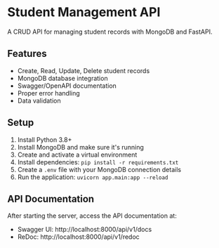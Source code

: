 # Student Management API

A CRUD API for managing student records with MongoDB and FastAPI.

## Features

- Create, Read, Update, Delete student records
- MongoDB database integration
- Swagger/OpenAPI documentation
- Proper error handling
- Data validation

## Setup

1. Install Python 3.8+
2. Install MongoDB and make sure it's running
3. Create and activate a virtual environment
4. Install dependencies: `pip install -r requirements.txt`
5. Create a `.env` file with your MongoDB connection details
6. Run the application: `uvicorn app.main:app --reload`

## API Documentation

After starting the server, access the API documentation at:

- Swagger UI: http://localhost:8000/api/v1/docs
- ReDoc: http://localhost:8000/api/v1/redoc